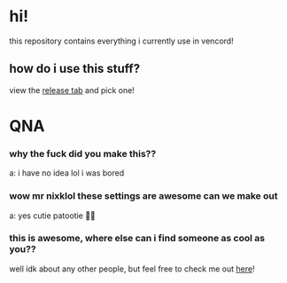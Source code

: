# hi!
this repository contains everything i currently use in vencord!

## how do i use this stuff?
view the [release tab](https://github.com/nixklolwastaken/nyx-vencord/releases) and pick one!

# QNA
### why the fuck did you make this??
a: i have no idea lol i was bored
### wow mr nixklol these settings are awesome can we make out
a: yes cutie patootie 👅👅
### this is awesome, where else can i find someone as cool as you??
well idk about any other people, but feel free to check me out [here](https://guns.lol/nixklol)!
